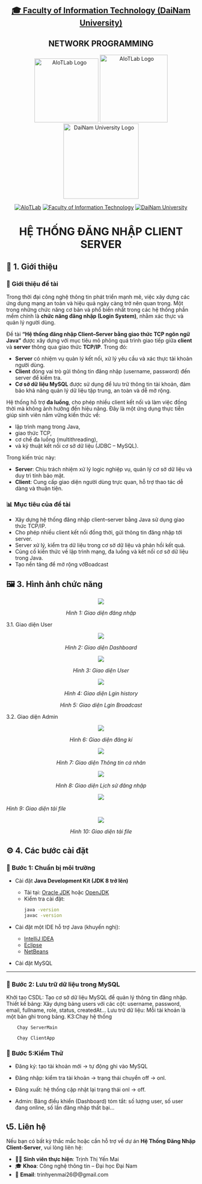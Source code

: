 <h2 align="center">
    <a href="https://dainam.edu.vn/vi/khoa-cong-nghe-thong-tin">
    🎓 Faculty of Information Technology (DaiNam University)
    </a>
</h2>
<h2 align="center">
   NETWORK PROGRAMMING
</h2>
<div align="center">
    <p align="center">
        <img src="docs/aiotlab_logo.png" alt="AIoTLab Logo" width="170"/>
        <img src="docs/fitdnu_logo.png" alt="AIoTLab Logo" width="180"/>
        <img src="docs/dnu_logo.png" alt="DaiNam University Logo" width="200"/>
    </p>

[![AIoTLab](https://img.shields.io/badge/AIoTLab-green?style=for-the-badge)](https://www.facebook.com/DNUAIoTLab)
[![Faculty of Information Technology](https://img.shields.io/badge/Faculty%20of%20Information%20Technology-blue?style=for-the-badge)](https://dainam.edu.vn/vi/khoa-cong-nghe-thong-tin)
[![DaiNam University](https://img.shields.io/badge/DaiNam%20University-orange?style=for-the-badge)](https://dainam.edu.vn)

<h1 align="center">HỆ THỐNG ĐĂNG NHẬP CLIENT SERVER </h1>
</div>

## 📖 1. Giới thiệu


### 📖 Giới thiệu đề tài

Trong thời đại công nghệ thông tin phát triển mạnh mẽ, việc xây dựng các ứng dụng mạng an toàn và hiệu quả ngày càng trở nên quan trọng. Một trong những chức năng cơ bản và phổ biến nhất trong các hệ thống phần mềm chính là **chức năng đăng nhập (Login System)**, nhằm xác thực và quản lý người dùng.

Đề tài **“Hệ thống đăng nhập Client–Server bằng giao thức TCP ngôn ngữ Java”** được xây dựng với mục tiêu mô phỏng quá trình giao tiếp giữa **client** và **server** thông qua giao thức **TCP/IP**. Trong đó:

* **Server** có nhiệm vụ quản lý kết nối, xử lý yêu cầu và xác thực tài khoản người dùng.
* **Client** đóng vai trò gửi thông tin đăng nhập (username, password) đến server để kiểm tra.
* **Cơ sở dữ liệu MySQL** được sử dụng để lưu trữ thông tin tài khoản, đảm bảo khả năng quản lý dữ liệu tập trung, an toàn và dễ mở rộng.

Hệ thống hỗ trợ **đa luồng**, cho phép nhiều client kết nối và làm việc đồng thời mà không ảnh hưởng đến hiệu năng. Đây là một ứng dụng thực tiễn giúp sinh viên nắm vững kiến thức về:

* lập trình mạng trong Java,
* giao thức TCP,
* cơ chế đa luồng (multithreading),
* và kỹ thuật kết nối cơ sở dữ liệu (JDBC – MySQL).


Trong kiến trúc này:  

- **Server**: Chịu trách nhiệm xử lý logic nghiệp vụ, quản lý cơ sở dữ liệu và duy trì tính bảo mật.  
- **Client**: Cung cấp giao diện người dùng trực quan, hỗ trợ thao tác dễ dàng và thuận tiện.  

### 📊 Mục tiêu của đề tài

- Xây dựng hệ thống đăng nhập client–server bằng Java sử dụng giao thức TCP/IP.
- Cho phép nhiều client kết nối đồng thời, gửi thông tin đăng nhập tới server.
- Server xử lý, kiểm tra dữ liệu trong cơ sở dữ liệu và phản hồi kết quả.
- Củng cố kiến thức về lập trình mạng, đa luồng và kết nối cơ sở dữ liệu trong Java.
- Tạo nền tảng để mở rộng vớBoadcast

## 🖼️ 3. Hình ảnh chức năng
<p align="center">
 <img src="https://github.com/user-attachments/assets/393881c9-8b2c-4084-aaa4-b1c0d9e188b0" />

</p>


<p align="center">
  <em>Hình 1: Giao diện đăng nhập </em>
</p>

3.1. Giao diện User
<p align="center">
<img src="https://github.com/user-attachments/assets/ee52dd65-8c54-4091-b63a-761d809fc2da" />

<p align="center">
  <em>Hình 2: Giao diện Dashboard </em>
</p>
<p align="center">
  
<img src="https://github.com/user-attachments/assets/1c99b6d3-0ff7-4500-9454-8579771f5535" />
<p align="center">
  <em>Hình 3: Giao diện User </em>
</p>
<p align="center">
<img src="https://github.com/user-attachments/assets/2002da79-cadd-427b-831a-3da85740f2b2" />

<p align="center">
  <em>Hình 4: Giao diện Lgin history </em>
</p>
<p align="center">

<p align="center">
  <em>Hình 5: Giao diện Lgin Broadcast </em>
</p>
3.2. Giao diện Admin
<p align="center">
<img src="https://github.com/user-attachments/assets/68bb77db-bf29-400c-8176-1588610ffbaf" />

<p align="center">
  <em>Hình 6: Giao diện đăng kí </em>
</p>
<p align="center">
<img src="https://github.com/user-attachments/assets/aba940dd-1908-48b6-8587-c91ad614bedc" />

<p align="center">
  <em>Hình 7: Giao diện Thông tin cá nhân </em>
</p>
<p align="center">
 <img  src="https://github.com/user-attachments/assets/20fe375a-dc62-472a-8472-07e9e4d60150" />

<p align="center">
  <em>Hình 8: Giao diện Lịch sử đăng nhập </em>
</p>
<p align="center">
  <img src="https://github.com/user-attachments/assets/83ce3292-c27f-466e-bf4d-19391ef52e94" />

  <em>Hình 9: Giao diện tải file </em>
</p>
</p>
<p align="center">
 <img src="https://github.com/user-attachments/assets/1a27e741-847a-4b58-9b57-fa6f62575e6e" />

<p align="center">
  <em>Hình 10: Giao diện tải file </em>
</p>







## ⚙️ 4. Các bước cài đặt


### 🔹 Bước 1: Chuẩn bị môi trường  
- Cài đặt **Java Development Kit (JDK 8 trở lên)**  
  - Tải tại: [Oracle JDK](https://www.oracle.com/java/technologies/javase-downloads.html) hoặc [OpenJDK](https://jdk.java.net/)  
  - Kiểm tra cài đặt:  
    ```bash
    java -version
    javac -version
    ```  

- Cài đặt một IDE hỗ trợ Java (khuyến nghị):  
  - [IntelliJ IDEA](https://www.jetbrains.com/idea/)  
  - [Eclipse](https://www.eclipse.org/)  
  - [NetBeans](https://netbeans.apache.org/)  

- Cài đặt MySQL

---

### 🔹 Bước 2: Lưu trữ dữ liệu trong MySQL
Khởi tạo CSDL: Tạo cơ sở dữ liệu MySQL để quản lý thông tin đăng nhập.
Thiết kế bảng: Xây dựng bảng users với các cột: username, password, email, fullname, role, status, createdAt…
Lưu trữ dữ liệu: Mỗi tài khoản là một bản ghi trong bảng.
K3:Chạy hệ thống
```
    Chạy ServerMain
```
```
    Chạy ClientApp
```
### 🔹 Bước 5:Kiểm Thử
- Đăng ký: tạo tài khoản mới → tự động ghi vào MySQL

- Đăng nhập: kiểm tra tài khoản → trạng thái chuyển off → onl.

- Đăng xuất: hệ thống cập nhật lại trạng thái onl → off.
  
- Admin: Bảng điều khiển (Dashboard) tóm tắt: số lượng user, số user đang online, số lần đăng nhập thất bại…
## 📞5. Liên hệ
Nếu bạn có bất kỳ thắc mắc hoặc cần hỗ trợ về dự án **Hệ Thống Đăng Nhập Client-Server**, vui lòng liên hệ:  

- 👨‍🎓 **Sinh viên thực hiện**: Trịnh Thị Yến Mai 
- 🎓 **Khoa**: Công nghệ thông tin – Đại học Đại Nam  
- 📧 **Email**: trinhyenmai26@@gmail.com








